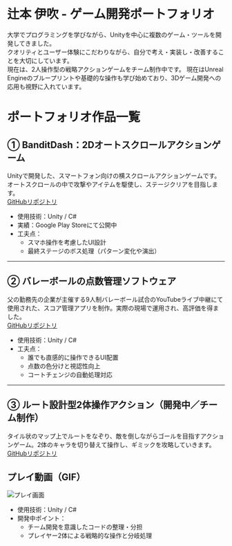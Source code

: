 # 辻本 伊吹 - ゲーム開発ポートフォリオ

大学でプログラミングを学びながら、Unityを中心に複数のゲーム・ツールを開発してきました。  
クオリティとユーザー体験にこだわりながら、自分で考え・実装し・改善することを大切にしています。  
現在は、2人操作型の戦略アクションゲームをチーム制作中です。
現在はUnreal Engineのブループリントや基礎的な操作も学び始めており、3Dゲーム開発への応用も視野に入れています。

# ポートフォリオ作品一覧

## ① BanditDash：2Dオートスクロールアクションゲーム
Unityで開発した、スマートフォン向けの横スクロールアクションゲームです。オートスクロールの中で攻撃やアイテムを駆使し、ステージクリアを目指します。  
 [GitHubリポジトリ](https://github.com/kiri070/BanditDash.git)

- 使用技術：Unity / C#
- 実績：Google Play Storeにて公開中
- 工夫点：
  - スマホ操作を考慮したUI設計
  - 最終ステージのボス処理（パターン変化や演出）

---

## ② バレーボールの点数管理ソフトウェア
父の勤務先の企業が主催する9人制バレーボール試合のYouTubeライブ中継にて使用された、スコア管理アプリを制作。実際の現場で運用され、高評価を得ました。  
 [GitHubリポジトリ](https://github.com/kiri070/ValleyScoreManager.git)

- 使用技術：Unity / C#
- 工夫点：
  - 誰でも直感的に操作できるUI配置
  - 点数の色分けと視認性向上
  - コートチェンジの自動処理対応

---

## ③ ルート設計型2体操作アクション（開発中／チーム制作）
タイル状のマップ上でルートをなぞり、敵を倒しながらゴールを目指すアクションゲーム。2体のキャラを切り替えて操作し、ギミックを攻略していきます。  
 [GitHubリポジトリ](https://github.com/kiri070/TeamCreate.git)

 
## プレイ動画（GIF）

![プレイ画面](![portfolio03](https://github.com/user-attachments/assets/6e86cdfe-8877-450e-9f04-e91c4c0414c7))

- 使用技術：Unity / C#
- 開発中ポイント：
  - チーム開発を意識したコードの整理・分担
  - プレイヤー2体による戦略的な操作と分岐処理
